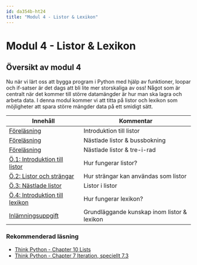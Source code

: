 ```yaml
---
id: da354b-ht24
title: "Modul 4 - Listor & Lexikon"
---
```


# Modul 4 - Listor & Lexikon

## Översikt av modul 4

Nu när vi lärt oss att bygga program i Python med hjälp av funktioner, loopar och if-satser är det dags att bli lite mer storskaliga av oss! Något som är centralt när det kommer till större datamängder är hur man ska lagra och arbeta data. I denna modul kommer vi att titta på listor och lexikon som möjligheter att spara större mängder data på ett smidigt sätt.

| Innehåll | Kommentar |
| --- | --- |
| [Föreläsning](../lecture)  | Introduktion till listor |
| [Föreläsning](../lecture-2)  | Nästlade listor & bussbokning |
| [Föreläsning](../lecture-3)  | Nästlade listor & tre-i-rad |
| [Ö.1: Introduktion till listor](../ex-1) | Hur fungerar listor? |
| [Ö.2: Listor och strängar](../ex-2) | Hur strängar kan användas som listor |
| [Ö.3: Nästlade listor](../ex-3) | Listor i listor |
| [Ö.4: Introduktion till lexikon](../ex-4) | Hur fungerar lexikon? |
| [Inlämningsuppgift](../assignment) | Grundläggande kunskap inom listor & lexikon |

### Rekommenderad läsning

- [Think Python - Chapter 10  Lists](http://www.greenteapress.com/thinkpython/html/thinkpython011.html)
- [Think Python - Chapter 7  Iteration, speciellt 7.3](http://www.greenteapress.com/thinkpython/html/thinkpython008.html)